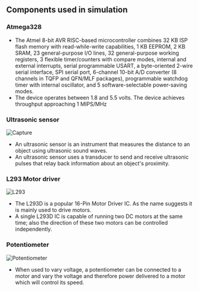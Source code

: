## Components used in simulation

### Atmega328
- The Atmel 8-bit AVR RISC-based microcontroller combines 32 KB ISP flash memory with read-while-write capabilities, 1 KB EEPROM, 2 KB SRAM, 23 general-purpose I/O lines, 32 general-purpose working registers, 3 flexible timer/counters with compare modes, internal and external interrupts, serial programmable USART, a byte-oriented 2-wire serial interface, SPI serial port, 6-channel 10-bit A/D converter (8 channels in TQFP and QFN/MLF packages), programmable watchdog timer with internal oscillator, and 5 software-selectable power-saving modes. 
- The device operates between 1.8 and 5.5 volts. The device achieves throughput approaching 1 MIPS/MHz

### Ultrasonic sensor
![Capture](https://user-images.githubusercontent.com/93757351/156764450-8d2fb35f-318b-40f3-9fa7-c9a355111f1d.JPG)

- An ultrasonic sensor is an instrument that measures the distance to an object using ultrasonic sound waves.
- An ultrasonic sensor uses a transducer to send and receive ultrasonic pulses that relay back information about an object's proximity.

### L293 Motor driver
![L293](https://user-images.githubusercontent.com/93757351/156765838-b250bb1a-461f-4549-8dbd-6559b9e07a88.JPG)

- The L293D is a popular 16-Pin Motor Driver IC. As the name suggests it is mainly used to drive motors. 
- A single L293D IC is capable of running two DC motors at the same time; also the direction of these two motors can be controlled independently.

### Potentiometer
![Potentiometer](https://user-images.githubusercontent.com/93757351/156767878-d09ead1b-9ada-4ae6-bed1-79ce01f37dc0.JPG)

- When used to vary voltage, a potentiometer can be connected to a motor and vary the voltage and therefore power delivered to a motor which will control its speed.
